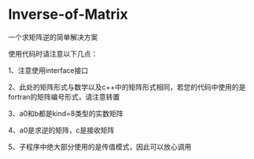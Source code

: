 # Inverse-of-Matrix
一个求矩阵逆的简单解决方案

使用代码时请注意以下几点：

1、注意使用interface接口

2、此处的矩阵形式与数学以及c++中的矩阵形式相同，若您的代码中使用的是fortran的矩阵编号形式，请注意转置

3、a0和b都是kind=8类型的实数矩阵

4、a0是求逆的矩阵，c是接收矩阵

5、子程序中绝大部分使用的是传值模式，因此可以放心调用
 
 
 
